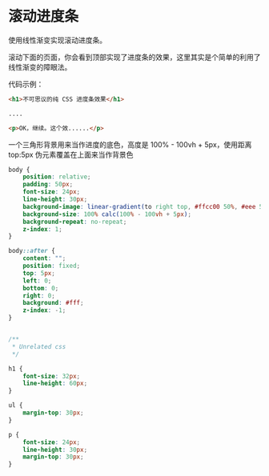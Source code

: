 # 滚动进度条

使用线性渐变实现滚动进度条。

滚动下面的页面，你会看到顶部实现了进度条的效果，这里其实是个简单的利用了线性渐变的障眼法。

代码示例：
```html
<h1>不可思议的纯 CSS 进度条效果</h1>

....

<p>OK，继续。这个效......</p>
```

一个三角形背景用来当作进度的底色，高度是 100% - 100vh + 5px，使用距离top:5px 伪元素覆盖在上面来当作背景色

```scss
body {
    position: relative;
    padding: 50px;
    font-size: 24px;
    line-height: 30px;
    background-image: linear-gradient(to right top, #ffcc00 50%, #eee 50%);
    background-size: 100% calc(100% - 100vh + 5px);
    background-repeat: no-repeat;
    z-index: 1;
}

body::after {
    content: "";
    position: fixed;
    top: 5px;
    left: 0;
    bottom: 0;
    right: 0;
    background: #fff;
    z-index: -1;
}


/**
 * Unrelated css
 */

h1 {
    font-size: 32px;
    line-height: 60px;
}

ul {
    margin-top: 30px;
}

p {
    font-size: 24px;
    line-height: 30px;
    margin-top: 30px;
}
```